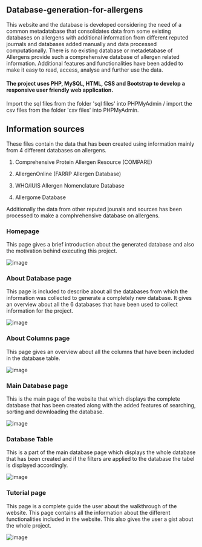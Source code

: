 ## Database-generation-for-allergens
This website and the database is developed considering the need of a common metadatabase that consolidates data from some existing databases on allergens with additional information from different reputed journals and databases added manually and data processed computationally.  There is no existing database or metadetabase of Allergens provide such a comprehensive database of allergen related information. Additional features and functionalities have been added to make it easy to read, access, analyse and further use the data.

#### The project uses PHP, MySQL, HTML, CSS and Bootstrap to develop a responsive user friendly web application.

Import the sql files from the folder 'sql files' into PHPMyAdmin / import the csv files from the folder 'csv files' into PHPMyAdmin.

## Information sources
These files contain the data that has been created using information mainly from 4 different databases on allergens.

1. Comprehensive Protein Allergen Resource (COMPARE)

2.	AllergenOnline (FARRP Allergen Database)

3.	WHO/IUIS Allergen Nomenclature Database

4.	Allergome Database

Additionally the data from other reputed jounals and sources has been processed to make a comphrehensive database on allergens.

### Homepage
This page gives a brief introduction  about the generated database and also the motivation behind executing this project.

![image](https://user-images.githubusercontent.com/66554341/120061130-5e43a780-c079-11eb-887e-f8adbb3bfa8d.png)

### About Database page
This page is included to describe about all the databases from which the information was collected to generate a completely new database.  It gives an overview about all the 6 databases that have been used to collect information for the project.

![image](https://user-images.githubusercontent.com/66554341/120061215-c3979880-c079-11eb-9ac9-fcb80e0c702c.png)

### About Columns page
This page gives an overview about all the columns that have been included in the database table.

![image](https://user-images.githubusercontent.com/66554341/120061280-1f622180-c07a-11eb-9ca7-d9c95f57de32.png)

### Main Database page
This is the main page of the website that which displays the complete database that has been created along with the added features of searching, sorting and downloading the database. 

![image](https://user-images.githubusercontent.com/66554341/120061305-3bfe5980-c07a-11eb-88bf-abf4493b2d1d.png)

### Database Table
This is a part of the main database page which displays the whole database that has been created and if the filters are applied to the database the tabel is displayed accordingly.

![image](https://user-images.githubusercontent.com/66554341/120061514-466d2300-c07b-11eb-9c68-5f21969389db.png)

### Tutorial page
This page is a complete guide the user about the walkthrough of the website. This page contains all the information about the different functionalities included in the website. This also gives the user a gist about the whole project.

![image](https://user-images.githubusercontent.com/66554341/120061422-c8108100-c07a-11eb-8a55-64a6b9ff7888.png)



